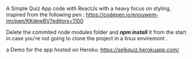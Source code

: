 A Simple Quiz App code with ReactJs with a heavy focus on styling, inspired from the following pen : https://codepen.io/enouwem-jim/pen/KKdewBV?editors=1100

Delete the commited node modules folder and ***npm install*** it from the start in case you're not going to clone the project in a linux enviremont .

a Demo for the app hosted on Heroku:  https://selkquiz.herokuapp.com/
